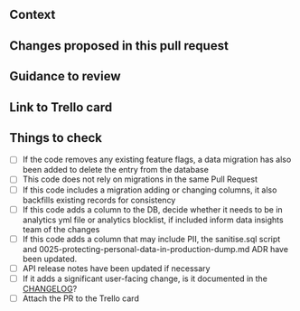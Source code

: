 ## Context

<!-- Why are you making this change? What might surprise someone about it? -->

## Changes proposed in this pull request

<!-- If there are UI changes, please include Before and After screenshots. -->

## Guidance to review

<!-- How could someone else check this work? Which parts do you want more feedback on? -->

## Link to Trello card

<!-- Paste the anonymised Trello link here. Avoid sharing the full card URL that reveals card details. -->

## Things to check

- [ ] If the code removes any existing feature flags, a data migration has also been added to delete the entry from the database
- [ ] This code does not rely on migrations in the same Pull Request
- [ ] If this code includes a migration adding or changing columns, it also backfills existing records for consistency
- [ ] If this code adds a column to the DB, decide whether it needs to be in analytics yml file or analytics blocklist, if included inform data insights team of the changes
- [ ] If this code adds a column that may include PII, the sanitise.sql script and 0025-protecting-personal-data-in-production-dump.md ADR have been updated.
- [ ] API release notes have been updated if necessary
- [ ] If it adds a significant user-facing change, is it documented in the [CHANGELOG](CHANGELOG.md)?
- [ ] Attach the PR to the Trello card
